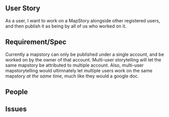 ## User Story

As a user, I want to work on a MapStory alongside other registered users, and then publish it as being by all of us who worked on it. 

## Requirement/Spec

Currently a mapstory can only be published under a single account, and be worked on by the owner of that account. Multi-user storytelling will let the same mapstory be attributed to multiple account. Also, multi-user mapstorytelling would ultimnately let multiple users work on the same mapstory _at the same time_, much like they would a google doc.

## People

## Issues
